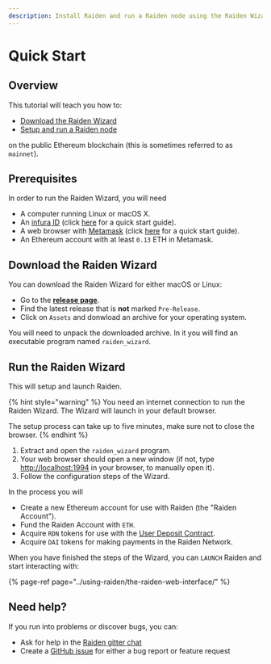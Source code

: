 ```yaml
---
description: Install Raiden and run a Raiden node using the Raiden Wizard
---
```


# Quick Start

## Overview

This tutorial will teach you how to:

* [Download the Raiden Wizard](./#download-the-raiden-wizard)
* [Setup and run a Raiden node](./#setup-and-run-a-raiden-node)

on the public Ethereum blockchain \(this is sometimes referred to as `mainnet`\).

## Prerequisites

In order to run the Raiden Wizard, you will need

* A computer running Linux or macOS X.
* An [infura ID](https://blog.infura.io/getting-started-with-infura-28e41844cc89/) \(click [here](https://github.com/raiden-network/raiden-documentation/tree/80790d26e9eba88922e2a0f428baa40221dca770/quick-start/infura-quickstart.md) for a quick start guide\).
* A web browser with [Metamask](https://metamask.zendesk.com/hc/en-us/articles/360015489531-Getting-Started-With-MetaMask-Part-1-) \(click [here](get-metamask-and-ethereum-account.md) for a quick start guide\).
* An Ethereum account with at least `0.13` ETH in Metamask.

## Download the Raiden Wizard

You can download the Raiden Wizard for either macOS or Linux:

* Go to the [**release page**](https://github.com/raiden-network/raiden-installer/releases/).
* Find the latest release that is **not** marked `Pre-Release`.
* Click on `Assets` and donwload an archive for your operating system.

You will need to unpack the downloaded archive. In it you will find an executable program named `raiden_wizard`.

## **Run the Raiden Wizard**

This will setup and launch Raiden.

{% hint style="warning" %}
You need an internet connection to run the Raiden Wizard. The Wizard will launch in your default browser.

The setup process can take up to five minutes, make sure not to close the browser.
{% endhint %}

1. Extract and open the `raiden_wizard` program.
2. Your web browser should open a new window \(if not, type [http://localhost:1994](http://localhost:1994) in your browser, to manually open it\).
3. Follow the configuration steps of the Wizard.

In the process you will

* Create a new Ethereum account for use with Raiden \(the "Raiden Account"\).
* Fund the Raiden Account with `ETH`.
* Acquire `RDN` tokens for use with the [User Deposit Contract](../raiden-api-1/glossary.md#user-deposit).
* Acquire `DAI` tokens for making payments in the Raiden Network.

When you have finished the steps of the Wizard, you can `LAUNCH` Raiden and start interacting with:

{% page-ref page="../using-raiden/the-raiden-web-interface/" %}

## Need help?

If you run into problems or discover bugs, you can:

* Ask for help in the [Raiden gitter chat](https://gitter.im/raiden-network/raiden)
* Create a [GitHub issue](https://github.com/raiden-network/raiden/issues/new/choose) for either a bug report or feature request

